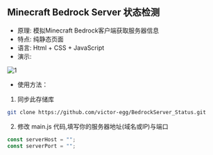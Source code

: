 ## Minecraft Bedrock Server 状态检测
+ 原理: 模拟Minecraft Bedrock客户端获取服务器信息
+ 特点: 纯静态页面
+ 语言: Html + CSS + JavaScript
+ 演示:   

![1](https://github.com/user-attachments/assets/4af381b2-2981-40d8-a2d5-d00b6a83b08f)


+ 使用方法：
1. 同步此存储库
```bash
git clone https://github.com/victor-egg/BedrockServer_Status.git
```
2. 修改 main.js 代码,填写你的服务器地址(域名或IP)与端口
```JavaScript
const serverHost = "";
const serverPort = "";
```
